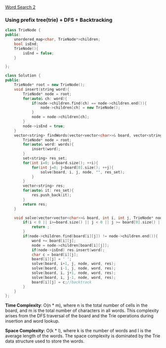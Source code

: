 [Word Search 2](https://leetcode.com/problems/word-search-ii/description/)

### Using prefix tree(trie) + DFS + Backtracking

```cpp
class TrieNode {
public:
    unordered_map<char, TrieNode*>children;
    bool isEnd;
    TrieNode(){
        isEnd = false;
    }

};

class Solution {
public:
    TrieNode* root = new TrieNode();
    void insert(string word){
        TrieNode* node = root;
        for(auto& ch: word){
            if(node->children.find(ch) == node->children.end()){
                node->children[ch] = new TrieNode();
            }
            node = node->children[ch];
        }
        node->isEnd = true;
    }
    vector<string> findWords(vector<vector<char>>& board, vector<string>& words) {
        TrieNode* node = root;
        for(auto& word: words){
            insert(word);
        }
        set<string> res_set;
        for(int i=0; i<board.size(); ++i){
            for(int j=0; j<board[0].size(); ++j){
                solve(board, i, j, node, "", res_set);
            }
        }
        vector<string> res;
        for(auto& it: res_set){
            res.push_back(it);
        }
        return res;
    }

    void solve(vector<vector<char>>& board, int i, int j, TrieNode* node, string word, set<string>& res){
        if(i < 0 || i>=board.size() || j < 0 || j >= board[0].size() || board[i][j] == ' '){
            return ;
        }
        if(node->children.find(board[i][j]) != node->children.end()){
            word += board[i][j];
            node = node->children[board[i][j]];
            if(node->isEnd) res.insert(word);
            char c = board[i][j];
            board[i][j] = ' ';
            solve(board, i+1, j, node, word, res);
            solve(board, i-1, j, node, word, res);
            solve(board, i, j+1, node, word, res);
            solve(board, i, j-1, node, word, res);
            board[i][j] = c;//backtrack
        }
    }
};
```

**Time Complexity**: O(n \* m), where n is the total number of cells in the board, and m is the total number of characters in all words. This complexity arises from the DFS traversal of the board and the Trie operations during insertion and word lookup.

**Space Complexity:** O(k \* l), where k is the number of words and l is the average length of the words. The space complexity is dominated by the Trie data structure used to store the words.
